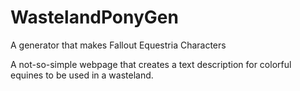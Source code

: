 # WastelandPonyGen
A generator that makes Fallout Equestria Characters

A not-so-simple webpage that creates a text description for colorful equines to be used in a wasteland.
